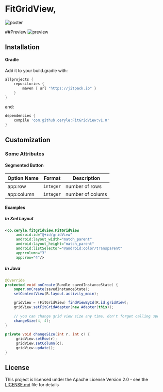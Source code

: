 # FitGridView,

![poster](https://cloud.githubusercontent.com/assets/20969019/21449819/b230b9a4-c8f9-11e6-8620-7a2297f96d71.png)

##Preview
![preview](https://cloud.githubusercontent.com/assets/20969019/21449604/9b90ceac-c8f7-11e6-9c32-3c94b24f8e15.gif)


## Installation

#### Gradle

Add it to your build.gradle with:
```gradle
allprojects {
    repositories {
        maven { url "https://jitpack.io" }
    }
}
```
and:

```gradle
dependencies {
    compile 'com.github.ceryle:FitGridView:v1.0'
}
```

## Customization

### Some Attributes

#### Segmented Button
| Option Name      				| Format                 | Description                              |
| ---------------- 				| ---------------------- | -----------------------------            |
| app:row         | `integer`               |  number of rows    |
| app:column       | `integer`               | number of colums |



#### Examples

##### In Xml Layout
```xml
<co.ceryle.fitgridview.FitGridView
     android:id="@+id/gridView"
     android:layout_width="match_parent"
     android:layout_height="match_parent"
     android:listSelector="@android:color/transparent"
     app:column="3"
     app:row="4"/>
```

##### In Java
```java
@Override
protected void onCreate(Bundle savedInstanceState) {
    super.onCreate(savedInstanceState);
    setContentView(R.layout.activity_main);

    gridView = (FitGridView) findViewById(R.id.gridView);
    gridView.setFitGridAdapter(new Adapter(this));
        
    // you can change grid view size any time. don't forget calling update method.
    changeSize(4, 4);
}
        
private void changeSize(int r, int c) {
     gridView.setRow(r);
     gridView.setColumn(c);
     gridView.update();
}
```

## License

This project is licensed under the Apache License Version 2.0 - see the [LICENSE.md](LICENSE.md) file for details
